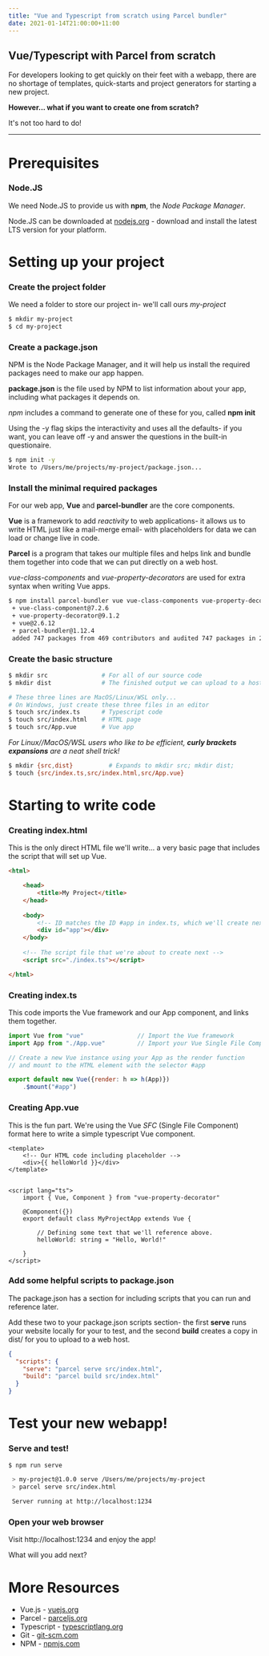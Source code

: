 ```yaml
---
title: "Vue and Typescript from scratch using Parcel bundler"
date: 2021-01-14T21:00:00+11:00
---
```


## Vue/Typescript with Parcel from scratch

For developers looking to get quickly on their feet with a webapp,
there are no shortage of templates, quick-starts and project generators 
for starting a new project.

**However... what if you want to create one from scratch?**

It's not too hard to do!

---

# Prerequisites

### Node.JS
We need Node.JS to provide us with __npm__, the _Node Package Manager_.

Node.JS can be downloaded at [nodejs.org](https://nodejs.org/) - download 
and install the latest LTS version for your platform.

# Setting up your project

### Create the project folder
We need a folder to store our project in- we'll call ours _my-project_
```bash
$ mkdir my-project
$ cd my-project
````


### Create a package.json
NPM is the Node Package Manager, and it will help us install the required packages
need to make our app happen. 

__package.json__ is the file used by NPM to list information about your app, including what packages it depends on.

_npm_ includes a command to generate one of these for you, called __npm init__

Using the -y flag skips the interactivity and uses all the defaults- if you want, you can leave off -y
and answer the questions in the built-in questionaire.
```bash
$ npm init -y
Wrote to /Users/me/projects/my-project/package.json...
```


### Install the minimal required packages
For our web app, __Vue__ and __parcel-bundler__ are the core components.

__Vue__ is a framework to add _reactivity_ to web applications- it allows us to write
HTML just like a mail-merge email- with placeholders for data we can load or change live in code.

__Parcel__ is a program that takes our multiple files and helps link and bundle them
together into code that we can put directly on a web host.

_vue-class-components_ and _vue-property-decorators_ are used for extra 
syntax when writing Vue apps.

```bash
$ npm install parcel-bundler vue vue-class-components vue-property-decorator
 + vue-class-component@7.2.6
 + vue-property-decorator@9.1.2
 + vue@2.6.12
 + parcel-bundler@1.12.4
 added 747 packages from 469 contributors and audited 747 packages in 24.557s
```

### Create the basic structure
```bash
$ mkdir src               # For all of our source code
$ mkdir dist              # The finished output we can upload to a host

# These three lines are MacOS/Linux/WSL only... 
# On Windows, just create these three files in an editor
$ touch src/index.ts      # Typescript code
$ touch src/index.html    # HTML page
$ touch src/App.vue       # Vue app
```

_For Linux//MacOS/WSL users who like to be efficient, **curly brackets expansions** are a neat shell trick!_
```bash
$ mkdir {src,dist}          # Expands to mkdir src; mkdir dist;
$ touch {src/index.ts,src/index.html,src/App.vue}
```

# Starting to write code

### Creating index.html
This is the only direct HTML file we'll write... 
a very basic page that includes the script
that will set up Vue.
```html
<html>

    <head>
        <title>My Project</title>
    </head>
    
    <body>
        <!-- ID matches the ID #app in index.ts, which we'll create next -->
        <div id="app"></div>
    </body>
    
    <!-- The script file that we're about to create next -->
    <script src="./index.ts"></script>

</html>
```

### Creating index.ts
This code imports the Vue framework and our App component, and links them together.
```javascript
import Vue from "vue"               // Import the Vue framework
import App from "./App.vue"         // Import your Vue Single File Component (SFC)

// Create a new Vue instance using your App as the render function
// and mount to the HTML element with the selector #app

export default new Vue({render: h => h(App)})
    .$mount("#app")
```

### Creating App.vue
This is the fun part. We're using the Vue _SFC_ (Single File Component) format here to write
a simple typescript Vue component.

```vue
<template>
    <!-- Our HTML code including placeholder -->
    <div>{{ helloWorld }}</div>
</template>


<script lang="ts">
    import { Vue, Component } from "vue-property-decorator"

    @Component({})
    export default class MyProjectApp extends Vue {
      
        // Defining some text that we'll reference above.
        helloWorld: string = "Hello, World!"
      
    }
</script>
```

### Add some helpful scripts to package.json

The package.json has a section for including scripts that you can run and reference later.

Add these two to your package.json scripts section- the first __serve__ runs your website locally for your to test,
and the second __build__ creates a copy in dist/ for you to upload to a web host.
```json
{
  "scripts": {
    "serve": "parcel serve src/index.html",
    "build": "parcel build src/index.html"
  }
}
```


# Test your new webapp!

### Serve and test!
```bash
$ npm run serve

 > my-project@1.0.0 serve /Users/me/projects/my-project
 > parcel serve src/index.html

 Server running at http://localhost:1234
```

### Open your web browser
Visit http://localhost:1234 and enjoy the app!

What will you add next?

# More Resources
- Vue.js - [vuejs.org](https://vuejs.org/)
- Parcel - [parceljs.org](https://parceljs.org/)
- Typescript - [typescriptlang.org](https://typescriptlang.org/)
- Git - [git-scm.com](https://git-scm.com/)
- NPM - [npmjs.com](https://npmjs.com/)

